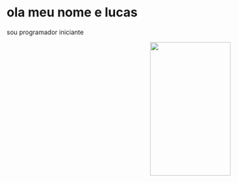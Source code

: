 
# ola meu nome e lucas

sou programador iniciante

<p align="right">
<img width="60%" height="300px" src="https://c.tenor.com/SatSJN2sedYAAAAd/mischacrossing-twitch.gif">
</p>
